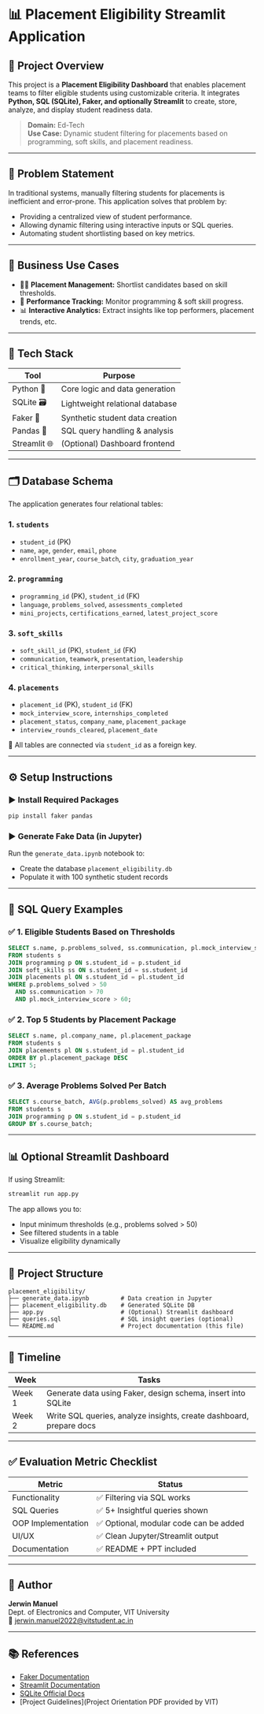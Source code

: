# 📊 Placement Eligibility Streamlit Application

## 📌 Project Overview

This project is a **Placement Eligibility Dashboard** that enables placement teams to filter eligible students using customizable criteria. It integrates **Python, SQL (SQLite), Faker, and optionally Streamlit** to create, store, analyze, and display student readiness data.

> **Domain:** Ed-Tech  
> **Use Case:** Dynamic student filtering for placements based on programming, soft skills, and placement readiness.

---

## 🎯 Problem Statement

In traditional systems, manually filtering students for placements is inefficient and error-prone. This application solves that problem by:
- Providing a centralized view of student performance.
- Allowing dynamic filtering using interactive inputs or SQL queries.
- Automating student shortlisting based on key metrics.

---

## 💼 Business Use Cases

- 🧑‍💼 **Placement Management:** Shortlist candidates based on skill thresholds.
- 🧪 **Performance Tracking:** Monitor programming & soft skill progress.
- 📊 **Interactive Analytics:** Extract insights like top performers, placement trends, etc.

---

## 🔧 Tech Stack

| Tool          | Purpose                         |
|---------------|---------------------------------|
| Python 🐍      | Core logic and data generation  |
| SQLite 🗃️      | Lightweight relational database |
| Faker 🤖       | Synthetic student data creation |
| Pandas 🐼      | SQL query handling & analysis   |
| Streamlit 🌐   | (Optional) Dashboard frontend   |

---

## 🗂️ Database Schema

The application generates four relational tables:

### 1. `students`
- `student_id` (PK)
- `name`, `age`, `gender`, `email`, `phone`
- `enrollment_year`, `course_batch`, `city`, `graduation_year`

### 2. `programming`
- `programming_id` (PK), `student_id` (FK)
- `language`, `problems_solved`, `assessments_completed`
- `mini_projects`, `certifications_earned`, `latest_project_score`

### 3. `soft_skills`
- `soft_skill_id` (PK), `student_id` (FK)
- `communication`, `teamwork`, `presentation`, `leadership`
- `critical_thinking`, `interpersonal_skills`

### 4. `placements`
- `placement_id` (PK), `student_id` (FK)
- `mock_interview_score`, `internships_completed`
- `placement_status`, `company_name`, `placement_package`
- `interview_rounds_cleared`, `placement_date`

🔁 All tables are connected via `student_id` as a foreign key.

---

## ⚙️ Setup Instructions

### ▶️ Install Required Packages

```bash
pip install faker pandas
```

### ▶️ Generate Fake Data (in Jupyter)

Run the `generate_data.ipynb` notebook to:
- Create the database `placement_eligibility.db`
- Populate it with 100 synthetic student records

---

## 🧪 SQL Query Examples

### ✅ 1. Eligible Students Based on Thresholds

```sql
SELECT s.name, p.problems_solved, ss.communication, pl.mock_interview_score
FROM students s
JOIN programming p ON s.student_id = p.student_id
JOIN soft_skills ss ON s.student_id = ss.student_id
JOIN placements pl ON s.student_id = pl.student_id
WHERE p.problems_solved > 50
  AND ss.communication > 70
  AND pl.mock_interview_score > 60;
```

### ✅ 2. Top 5 Students by Placement Package

```sql
SELECT s.name, pl.company_name, pl.placement_package
FROM students s
JOIN placements pl ON s.student_id = pl.student_id
ORDER BY pl.placement_package DESC
LIMIT 5;
```

### ✅ 3. Average Problems Solved Per Batch

```sql
SELECT s.course_batch, AVG(p.problems_solved) AS avg_problems
FROM students s
JOIN programming p ON s.student_id = p.student_id
GROUP BY s.course_batch;
```

---

## 📊 Optional Streamlit Dashboard

If using Streamlit:

```bash
streamlit run app.py
```

The app allows you to:
- Input minimum thresholds (e.g., problems solved > 50)
- See filtered students in a table
- Visualize eligibility dynamically

---

## 📁 Project Structure

```
placement_eligibility/
├── generate_data.ipynb         # Data creation in Jupyter
├── placement_eligibility.db    # Generated SQLite DB
├── app.py                      # (Optional) Streamlit dashboard
├── queries.sql                 # SQL insight queries (optional)
└── README.md                   # Project documentation (this file)
```

---

## 📅 Timeline

| Week | Tasks |
|------|-------|
| Week 1 | Generate data using Faker, design schema, insert into SQLite |
| Week 2 | Write SQL queries, analyze insights, create dashboard, prepare docs |

---

## ✅ Evaluation Metric Checklist

| Metric           | Status   |
|------------------|----------|
| Functionality     | ✅ Filtering via SQL works |
| SQL Queries       | ✅ 5+ Insightful queries shown |
| OOP Implementation| ✅ Optional, modular code can be added |
| UI/UX             | ✅ Clean Jupyter/Streamlit output |
| Documentation     | ✅ README + PPT included |

---

## 👤 Author

**Jerwin Manuel**  
Dept. of Electronics and Computer, VIT University  
📧 jerwin.manuel2022@vitstudent.ac.in

---

## 📚 References

- [Faker Documentation](https://faker.readthedocs.io/)
- [Streamlit Documentation](https://docs.streamlit.io/)
- [SQLite Official Docs](https://www.sqlite.org/docs.html)
- [Project Guidelines](Project Orientation PDF provided by VIT)
